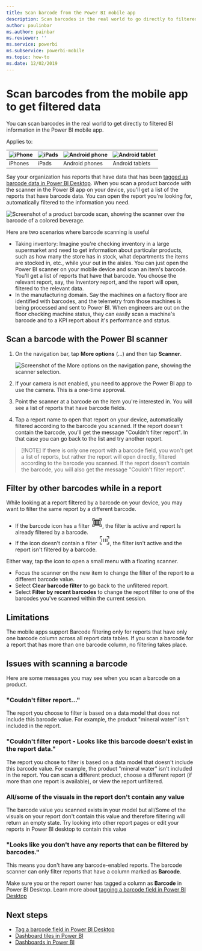 ```yaml
---
title: Scan barcode from the Power BI mobile app
description: Scan barcodes in the real world to go directly to filtered BI information in the Power BI mobile app.
author: paulinbar
ms.author: painbar
ms.reviewer: ''
ms.service: powerbi
ms.subservice: powerbi-mobile
ms.topic: how-to
ms.date: 12/02/2019
---
```

# Scan barcodes from the mobile app to get filtered data 
You can scan barcodes in the real world to get directly to filtered BI information in the Power BI mobile app.

Applies to:

| ![iPhone](./media/mobile-apps-qr-code/ios-logo-40-px.png) | ![iPads](./media/mobile-apps-qr-code/ios-logo-40-px.png) | ![Android phone](././media/mobile-apps-qr-code/android-logo-40-px.png) | ![Android tablet](././media/mobile-apps-qr-code/android-logo-40-px.png) |
|:--- |:--- |:--- |:--- |
|iPhones |iPads |Android phones |Android tablets |

Say your organization has reports that have data that has been [tagged as barcode data in Power BI Desktop](../../transform-model/desktop-mobile-barcodes.md). When you scan a product barcode with the scanner in the Power BI app on your device, you'll get a list of the reports that have barcode data. You can open the report you're looking for, automatically filtered to the information you need.

![Screenshot of a product barcode scan, showing the scanner over the barcode of a colored beverage.](media/mobile-apps-scan-barcode-iphone/power-bi-barcode-scanner.png)

Here are two scenarios where barcode scanning is useful
* Taking inventory: Imagine you're checking inventory in a large supermarket and need to get information about particular products, such as how many the store has in stock, what departments the items are stocked in, etc., while your out in the aisles. You can just open the Power BI scanner on your mobile device and scan an item's barcode. You'll get a list of reports that have that barcode. You choose the relevant report, say, the Inventory report, and the report will open, filtered to the relevant data.
* In the manufacturing domain. Say the machines on a factory floor are identified with barcodes, and the telemetry from those machines is being processed and sent to Power BI. When engineers are out on the floor checking machine status, they can easily scan a machine's barcode and to a KPI report about it's performance and status.

## Scan a barcode with the Power BI scanner
1. On the navigation bar, tap **More options** (...) and then tap **Scanner**.

    ![Screenshot of the More options on the navigation pane, showing the scanner selection.](media/mobile-apps-scan-barcode-iphone/power-bi-scanner.png)

1. If your camera is not enabled, you need to approve the Power BI app to use the camera. This is a one-time approval. 
1. Point the scanner at a barcode on the item you're interested in. You will see a list of reports that have barcode fields.
1. Tap a report name to open that report on your device, automatically filtered according to the barcode you scanned. If the report doesn't contain the barcode, you'll get the message "Couldn't filter report". In that case you can go back to the list and try another report.
    
>[!NOTE] If there is only one report with a barcode field, you won't get a list of reports, but rather the report will open directly, filtered according to the barcode you scanned. If the report doesn't contain the barcode, you will also get the message "Couldn't filter report".

## Filter by other barcodes while in a report
While looking at a report filtered by a barcode on your device, you may want to filter the same report by a different barcode.

* If the barcode icon has a filter ![Filtered icon](media/mobile-apps-scan-barcode-iphone/power-bi-barcode-filtered-icon-black.png), the filter is active and report Is already filtered by a barcode. 
* If the icon doesn't contain a filter ![Unfiltered icon](media/mobile-apps-scan-barcode-iphone/power-bi-barcode-unfiltered-icon.png), the filter isn't active and the report isn't filtered by a barcode. 

Either way, tap the icon to open a small menu with a floating scanner.

* Focus the scanner on the new item to change the filter of the report to a different barcode value. 
* Select **Clear barcode filter** to go back to the unfiltered report.
* Select **Filter by recent barcodes** to change the report filter to one of the barcodes you've scanned within the current session.

## Limitations

The mobile apps support Barcode filtering only for reports that have only one barcode column across all report data tables. If you scan a barcode for a report that has more than one barcode column, no filtering takes place.

## Issues with scanning a barcode
Here are some messages you may see when you scan a barcode on a product.

### "Couldn't filter report..."
The report you choose to filter is based on a data model that does not include this barcode value. For example, the product "mineral water" isn't included in the report.

### "Couldn't filter report - Looks like this barcode doesn't exist in the report data."
The report you chose to filter is based on a data model that doesn't include this barcode value. For example, the product "mineral water" isn't included in the report. You can scan a different product, choose a different report (if more than one report is available), or view the report unfiltered.  

### All/some of the visuals in the report don't contain any value
The barcode value you scanned exists in your model but all/Some of the visuals on your report don't contain this value and therefore filtering will return an empty state. Try looking into other report pages or edit your reports in Power BI desktop to contain this value 

### "Looks like you don't have any reports that can be filtered by barcodes."
This means you don't have any barcode-enabled reports. The barcode scanner can only filter reports that have a column marked as **Barcode**.  

Make sure you or the report owner has tagged a column as **Barcode** in Power BI Desktop. Learn more about [tagging a barcode field in Power BI Desktop](../../transform-model/desktop-mobile-barcodes.md)

## Next steps
* [Tag a barcode field in Power BI Desktop](../../transform-model/desktop-mobile-barcodes.md)
* [Dashboard tiles in Power BI](../end-user-tiles.md)
* [Dashboards in Power BI](../end-user-dashboards.md)

